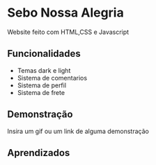 
# Sebo Nossa Alegria

Website feito com HTML,CSS e Javascript 

## Funcionalidades

- Temas dark e light
- Sistema de comentarios
- Sistema de perfil
- Sistema de frete


## Demonstração

Insira um gif ou um link de alguma demonstração


## Aprendizados


